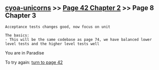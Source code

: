 ## [cyoa-unicorns](../page-0/README.md) >> [Page 42 Chapter 2](../page-42/README.md) >> Page 8 Chapter 3

```
Acceptance tests changes good, now focus on unit
```

```
The basics:
- This will be the same codebase as page 74, we have balanced lower level tests and the higher level tests well
```

You are in Paradise

To try again: [turn to page 42](../page-42/README.md)

